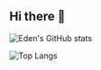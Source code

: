 ## Hi there 👋

<!--
**DrEden33773/DrEden33773** is a ✨ _special_ ✨ repository because its `README.md` (this file) appears on your GitHub profile.

Here are some ideas to get you started:

- 🔭 I’m currently working on ...
- 🌱 I’m currently learning ...
- 👯 I’m looking to collaborate on ...
- 🤔 I’m looking for help with ...
- 💬 Ask me about ...
- 📫 How to reach me: ...
- 😄 Pronouns: ...
- ⚡ Fun fact: ...
-->

![Eden's GitHub stats](https://github-readme-stats.vercel.app/api?username=DrEden33773&show_icons=true&theme=dracula)

![Top Langs](https://github-readme-stats.vercel.app/api/top-langs/?username=DrEden33773&layout=compact&langs_count=7&theme=dracula)
